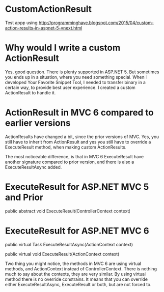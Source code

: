 # CustomActionResult
Test appp using 
http://programminghave.blogspot.com/2015/04/custom-action-results-in-aspnet-5-vnext.html


# Why would I write a custom ActionResult
Yes, good question. There is plenty supported in ASP.NET 5. But sometimes you ends up in a situation,
where you need something special. When I developed Your Favorite Snippet Tool, I needed to transfer binary in a certain way, to provide best user experience. I created a custom ActionResult to handle it.

# ActionResult in MVC 6 compared to earlier versions
ActionResults have changed a bit, since the prior versions of MVC. Yes, you still have to inherit from ActionResult and yes you still have to override a ExecuteResult method, when making custom ActionResults.

The most noticeable difference, is that in MVC 6 ExecuteResult have another signature compared to prior version, and there is also a ExecuteResultAsync added.

# ExecuteResult for ASP.NET MVC 5 and Prior

public abstract void ExecuteResult(ControllerContext context)

# ExecuteResult for ASP.NET MVC 6

  public virtual Task ExecuteResultAsync(ActionContext context)

  public virtual void ExecuteResult(ActionContext context)

Two thing you might notice, the methods in MVC 6 are using virtual methods, and ActionContext instead of ControllerContext. There is nothing much to say about the contexts, they are very similar. By using virtual method there is no override constrains. It means that you can override either ExecuteResultAsync, ExecuteResult or both, but are not forced to.
